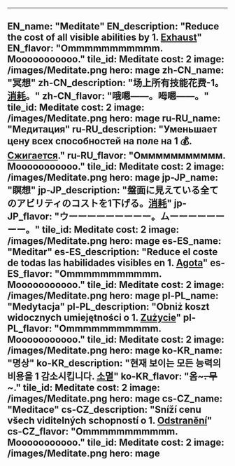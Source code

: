 ---

EN_name: "Meditate"
EN_description: "Reduce the cost of all visible abilities by 1. <u>Exhaust</u>"
EN_flavor: "Ommmmmmmmmmm. Mooooooooooo."
tile_id: Meditate
cost: 2
image: /images/Meditate.png
hero: mage
zh-CN_name: "冥想"
zh-CN_description: "场上所有技能花费-1。<u>消耗</u>。"
zh-CN_flavor: "哦嗯——。呣嗯——。"
tile_id: Meditate
cost: 2
image: /images/Meditate.png
hero: mage
ru-RU_name: "Медитация"
ru-RU_description: "Уменьшает цену всех способностей на поле на 1 💰. <u>Сжигается</u>."
ru-RU_flavor: "Oммммммммммм. Мooooooooooo."
tile_id: Meditate
cost: 2
image: /images/Meditate.png
hero: mage
jp-JP_name: "瞑想"
jp-JP_description: "盤面に見えている全てのアビリティのコストを1下げる。<u>消耗</u>"
jp-JP_flavor: "ウーーーーーーーーー。ムーーーーーーーー。"
tile_id: Meditate
cost: 2
image: /images/Meditate.png
hero: mage
es-ES_name: "Meditar"
es-ES_description: "Reduce el coste de todas las habilidades visibles en 1. <u>Agota</u>"
es-ES_flavor: "Ommmmmmmmmmm. Mooooooooooo."
tile_id: Meditate
cost: 2
image: /images/Meditate.png
hero: mage
pl-PL_name: "Medytacja"
pl-PL_description: "Obniż koszt widocznych umiejętności o 1. <u>Zużycie</u>"
pl-PL_flavor: "Ommmmmmmmmmm. Mooooooooooo."
tile_id: Meditate
cost: 2
image: /images/Meditate.png
hero: mage
ko-KR_name: "명상"
ko-KR_description: "현재 보이는 모든 능력의 비용을 1 감소시킵니다. <u>소멸</u>"
ko-KR_flavor: "옴~~~~~~~. 무~~~~~~~."
tile_id: Meditate
cost: 2
image: /images/Meditate.png
hero: mage
cs-CZ_name: "Meditace"
cs-CZ_description: "Sníží cenu všech viditelných schopností o 1. <u>Odstranění</u>"
cs-CZ_flavor: "Ommmmmmmmmmm. Mooooooooooo."
tile_id: Meditate
cost: 2
image: /images/Meditate.png
hero: mage
---
